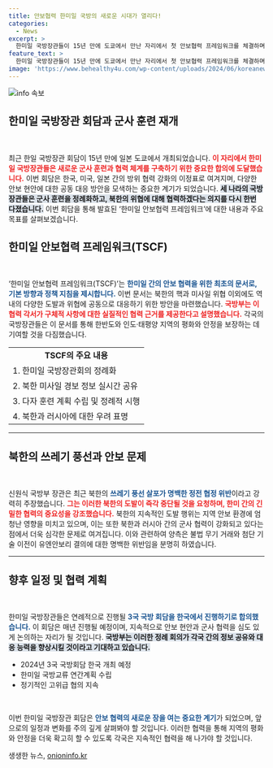 ```yaml
---
title: 안보협력 한미일 국방의 새로운 시대가 열리다!
categories:
  - News
excerpt: >
  한미일 국방장관들이 15년 만에 도쿄에서 만난 자리에서 첫 안보협력 프레임워크를 체결하며 군사 훈련을 정례화하겠다고 선언했다. 북한의 도발에 대한 공동 대응을 강조한 이번 회의는 한반도 및 인도·태평양 지역의 평화 안정에 기여할 것으로 기대된다.
feature_text: >
  한미일 국방장관들이 15년 만에 도쿄에서 만난 자리에서 첫 안보협력 프레임워크를 체결하며 군사 훈련을 정례화하겠다고 선언했다. 북한의 도발에 대한 공동 대응을 강조한 이번 회의는 한반도 및 인도·태평양 지역의 평화 안정에 기여할 것으로 기대된다.
image: 'https://www.behealthy4u.com/wp-content/uploads/2024/06/koreanews.jpg'
---
```


<p><img src="https://www.behealthy4u.com/wp-content/uploads/2024/06/koreanews.jpg" alt="info 속보" /></p>

<h2 data-ke-size="size26">한미일 국방장관 회담과 군사 훈련 재개</h2>

<p data-ke-size="size16">&nbsp;</p>

<p>최근 한일 국방장관 회담이 15년 만에 일본 도쿄에서 개최되었습니다. <b><span style="color: #ee2323;">이 자리에서 한미일 국방장관들은 새로운 군사 훈련과 협력 체계를 구축하기 위한 중요한 합의에 도달했습니다.</span></b> 이번 회담은 한국, 미국, 일본 간의 방위 협력 강화의 이정표로 여겨지며, 다양한 안보 현안에 대한 공동 대응 방안을 모색하는 중요한 계기가 되었습니다. <b><span style="background-color: #21538527;">세 나라의 국방장관들은 군사 훈련을 정례화하고, 북한의 위협에 대해 협력하겠다는 의지를 다시 한번 다졌습니다.</span></b> 이번 회담을 통해 발효된 ‘한미일 안보협력 프레임워크’에 대한 내용과 주요 목표를 살펴보겠습니다.</p>

<h2 data-ke-size="size26">한미일 안보협력 프레임워크(TSCF)</h2>

<p data-ke-size="size16">&nbsp;</p>

<p>‘한미일 안보협력 프레임워크(TSCF)’는 <b><span style="color: #1a5490;">한미일 간의 안보 협력을 위한 최초의 문서로, 기본 방향과 정책 지침을 제시합니다.</span></b> 이번 문서는 북한의 핵과 미사일 위협 이외에도 역내의 다양한 도발과 위협에 공동으로 대응하기 위한 방안을 마련했습니다. <b><span style="color: #ee2323;">국방부는 이 협력 각서가 구체적 사항에 대한 실질적인 협력 근거를 제공한다고 설명했습니다.</span></b> 각국의 국방장관들은 이 문서를 통해 한반도와 인도·태평양 지역의 평화와 안정을 보장하는 데 기여할 것을 다짐했습니다. </p>

<table>
<tr>
<td style="text-align: center; height: 17px;"><b>TSCF의 주요 내용</b></td>
</tr>
<tr>
<td style="text-align: left; height: 17px;">1. 한미일 국방장관회의 정례화</td>
</tr>
<tr>
<td style="text-align: left; height: 17px;">2. 북한 미사일 경보 정보 실시간 공유</td>
</tr>
<tr>
<td style="text-align: left; height: 17px;">3. 다자 훈련 계획 수립 및 정례적 시행</td>
</tr>
<tr>
<td style="text-align: left; height: 17px;">4. 북한과 러시아에 대한 우려 표명</td>
</tr>
</table>

<hr>

<h2 data-ke-size="size26">북한의 쓰레기 풍선과 안보 문제</h2>

<p data-ke-size="size16">&nbsp;</p>

<p>신원식 국방부 장관은 최근 북한의 <b><span style="color: #1a5490;">쓰레기 풍선 살포가 명백한 정전 협정 위반</span></b>이라고 강력히 주장했습니다. <b><span style="color: #ee2323;">그는 이러한 북한의 도발이 즉각 중단될 것을 요청하며, 한미 간의 긴밀한 협력의 중요성을 강조했습니다.</span></b> 북한의 지속적인 도발 행위는 지역 안보 환경에 엄청난 영향을 미치고 있으며, 이는 또한 북한과 러시아 간의 군사 협력이 강화되고 있다는 점에서 더욱 심각한 문제로 여겨집니다. 이와 관련하여 양측은 불법 무기 거래와 첨단 기술 이전이 유엔안보리 결의에 대한 명백한 위반임을 분명히 하였습니다.</p>

<hr>

<h2 data-ke-size="size26">향후 일정 및 협력 계획</h2>

<p data-ke-size="size16">&nbsp;</p>

<p>한미일 국방장관들은 연례적으로 진행될 <b><span style="color: #1a5490;">3국 국방 회담을 한국에서 진행하기로 합의했습니다.</span></b> 이 회담은 매년 진행될 예정이며, 지속적으로 안보 현안과 군사 협력을 심도 있게 논의하는 자리가 될 것입니다. <b><span style="background-color: #21538527;">국방부는 이러한 정례 회의가 각국 간의 정보 공유와 대응 능력을 향상시킬 것이라고 기대하고 있습니다.</span></b></p>

<ul>
    <li>2024년 3국 국방회담 한국 개최 예정</li>
    <li>한미일 국방교류 연간계획 수립</li>
    <li>정기적인 고위급 협의 지속</li>
</ul>

<p data-ke-size="size16">&nbsp;</p>

<p>이번 한미일 국방장관 회담은 <b><span style="color: #1a5490;">안보 협력의 새로운 장을 여는 중요한 계기</span></b>가 되었으며, 앞으로의 일정과 변화를 주의 깊게 살펴봐야 할 것입니다. 이러한 협력을 통해 지역의 평화와 안정을 더욱 확고히 할 수 있도록 각국은 지속적인 협력을 해 나가야 할 것입니다.</p>
생생한 뉴스, <a href="https://onioninfo.kr" rel="dofollow">onioninfo.kr</a>



